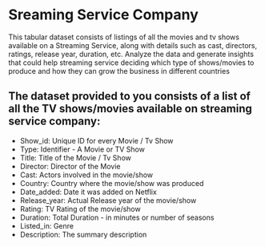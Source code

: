 # Sreaming Service Company
This tabular dataset consists of listings of all the movies and tv shows available on a Streaming Service, along with details such as cast, directors, ratings, release year, duration, etc.
Analyze the data and generate insights that could help streaming service  deciding which type of shows/movies to produce and how they can grow the business in different countries

## The dataset provided to you consists of a list of all the TV shows/movies available on streaming service company:

* Show_id: Unique ID for every Movie / Tv Show
* Type: Identifier - A Movie or TV Show
* Title: Title of the Movie / Tv Show
* Director: Director of the Movie
* Cast: Actors involved in the movie/show
* Country: Country where the movie/show was produced
* Date_added: Date it was added on Netflix
* Release_year: Actual Release year of the movie/show
* Rating: TV Rating of the movie/show
* Duration: Total Duration - in minutes or number of seasons
* Listed_in: Genre
* Description: The summary description
